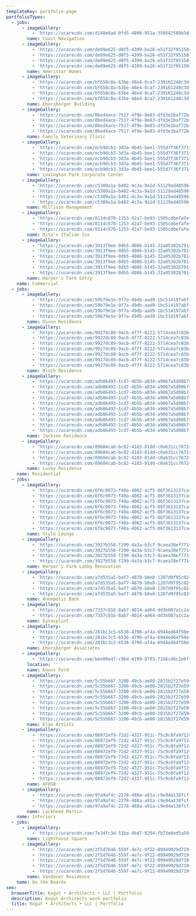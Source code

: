 ```yaml
---
templateKey: portfolio-page
portfolioTypes:
  - jobs:
      - imageGallery:
          - 'https://ucarecdn.com/d140e6ad-0fd5-4890-951a-359542589b3d~1/nth/0/'
        name: Coast Navigation
      - imageGallery:
          - 'https://ucarecdn.com/de09e625-d0f5-4399-ba26-e51f32f95158~4/nth/0/'
          - 'https://ucarecdn.com/de09e625-d0f5-4399-ba26-e51f32f95158~4/nth/1/'
          - 'https://ucarecdn.com/de09e625-d0f5-4399-ba26-e51f32f95158~4/nth/2/'
          - 'https://ucarecdn.com/de09e625-d0f5-4399-ba26-e51f32f95158~4/nth/3/'
        name: Ameristar Homes
      - imageGallery:
          - 'https://ucarecdn.com/bf658c8a-63be-48e4-8ca7-239161248c3d~4/nth/0/'
          - 'https://ucarecdn.com/bf658c8a-63be-48e4-8ca7-239161248c3d~4/nth/1/'
          - 'https://ucarecdn.com/bf658c8a-63be-48e4-8ca7-239161248c3d~4/nth/2/'
          - 'https://ucarecdn.com/bf658c8a-63be-48e4-8ca7-239161248c3d~4/nth/3/'
        name: Ebersberger Building
      - imageGallery:
          - 'https://ucarecdn.com/0bed4ace-7517-4f9e-8e83-dfd3e1baf72b~4/nth/0/'
          - 'https://ucarecdn.com/0bed4ace-7517-4f9e-8e83-dfd3e1baf72b~4/nth/1/'
          - 'https://ucarecdn.com/0bed4ace-7517-4f9e-8e83-dfd3e1baf72b~4/nth/2/'
          - 'https://ucarecdn.com/0bed4ace-7517-4f9e-8e83-dfd3e1baf72b~4/nth/3/'
        name: Family Veterinary Clinic
      - imageGallery:
          - 'https://ucarecdn.com/ecb9dcb3-3d3a-4b45-bee1-555d7f36f371~5/nth/0/'
          - 'https://ucarecdn.com/ecb9dcb3-3d3a-4b45-bee1-555d7f36f371~5/nth/1/'
          - 'https://ucarecdn.com/ecb9dcb3-3d3a-4b45-bee1-555d7f36f371~5/nth/2/'
          - 'https://ucarecdn.com/ecb9dcb3-3d3a-4b45-bee1-555d7f36f371~5/nth/3/'
          - 'https://ucarecdn.com/ecb9dcb3-3d3a-4b45-bee1-555d7f36f371~5/nth/4/'
        name: Lexington Park Corporate Center
      - imageGallery:
          - 'https://ucarecdn.com/c5389a1a-b402-4c3a-9a1d-51129ad48596~4/nth/0/'
          - 'https://ucarecdn.com/c5389a1a-b402-4c3a-9a1d-51129ad48596~4/nth/1/'
          - 'https://ucarecdn.com/c5389a1a-b402-4c3a-9a1d-51129ad48596~4/nth/2/'
          - 'https://ucarecdn.com/c5389a1a-b402-4c3a-9a1d-51129ad48596~4/nth/3/'
        name: Millison Management
      - imageGallery:
          - 'https://ucarecdn.com/8114c870-1253-42a7-be93-1505cdbefafe~3/nth/0/'
          - 'https://ucarecdn.com/8114c870-1253-42a7-be93-1505cdbefafe~3/nth/1/'
          - 'https://ucarecdn.com/8114c870-1253-42a7-be93-1505cdbefafe~3/nth/2/'
        name: Rita's Italian Ice
      - imageGallery:
          - 'https://ucarecdn.com/3913f9ee-0db5-4086-b145-32a05302b701~6/nth/0/'
          - 'https://ucarecdn.com/3913f9ee-0db5-4086-b145-32a05302b701~6/nth/1/'
          - 'https://ucarecdn.com/3913f9ee-0db5-4086-b145-32a05302b701~6/nth/2/'
          - 'https://ucarecdn.com/3913f9ee-0db5-4086-b145-32a05302b701~6/nth/3/'
          - 'https://ucarecdn.com/3913f9ee-0db5-4086-b145-32a05302b701~6/nth/4/'
          - 'https://ucarecdn.com/3913f9ee-0db5-4086-b145-32a05302b701~6/nth/5/'
        name: Harper's Farm Entry
    name: Commercial
  - jobs:
      - imageGallery:
          - 'https://ucarecdn.com/59b79e1e-9f7a-49db-aad9-1bc514197a6f~4/nth/0/'
          - 'https://ucarecdn.com/59b79e1e-9f7a-49db-aad9-1bc514197a6f~4/nth/1/'
          - 'https://ucarecdn.com/59b79e1e-9f7a-49db-aad9-1bc514197a6f~4/nth/2/'
          - 'https://ucarecdn.com/59b79e1e-9f7a-49db-aad9-1bc514197a6f~4/nth/3/'
        name: Dixon Residence
      - imageGallery:
          - 'https://ucarecdn.com/9927dc89-9acb-4f7f-8222-5714cea7c83b~7/nth/0/'
          - 'https://ucarecdn.com/9927dc89-9acb-4f7f-8222-5714cea7c83b~7/nth/1/'
          - 'https://ucarecdn.com/9927dc89-9acb-4f7f-8222-5714cea7c83b~7/nth/2/'
          - 'https://ucarecdn.com/9927dc89-9acb-4f7f-8222-5714cea7c83b~7/nth/3/'
          - 'https://ucarecdn.com/9927dc89-9acb-4f7f-8222-5714cea7c83b~7/nth/4/'
          - 'https://ucarecdn.com/9927dc89-9acb-4f7f-8222-5714cea7c83b~7/nth/5/'
          - 'https://ucarecdn.com/9927dc89-9acb-4f7f-8222-5714cea7c83b~7/nth/6/'
        name: Bloch Residence
      - imageGallery:
          - 'https://ucarecdn.com/adb86493-1cd7-4b5b-a034-a9067a5d08b7~10/nth/0/'
          - 'https://ucarecdn.com/adb86493-1cd7-4b5b-a034-a9067a5d08b7~10/nth/1/'
          - 'https://ucarecdn.com/adb86493-1cd7-4b5b-a034-a9067a5d08b7~10/nth/2/'
          - 'https://ucarecdn.com/adb86493-1cd7-4b5b-a034-a9067a5d08b7~10/nth/3/'
          - 'https://ucarecdn.com/adb86493-1cd7-4b5b-a034-a9067a5d08b7~10/nth/4/'
          - 'https://ucarecdn.com/adb86493-1cd7-4b5b-a034-a9067a5d08b7~10/nth/5/'
          - 'https://ucarecdn.com/adb86493-1cd7-4b5b-a034-a9067a5d08b7~10/nth/6/'
          - 'https://ucarecdn.com/adb86493-1cd7-4b5b-a034-a9067a5d08b7~10/nth/7/'
          - 'https://ucarecdn.com/adb86493-1cd7-4b5b-a034-a9067a5d08b7~10/nth/8/'
          - 'https://ucarecdn.com/adb86493-1cd7-4b5b-a034-a9067a5d08b7~10/nth/9/'
        name: Jackson Residence
      - imageGallery:
          - 'https://ucarecdn.com/89604cab-bc82-4183-81dd-c0a631cc7672~4/nth/0/'
          - 'https://ucarecdn.com/89604cab-bc82-4183-81dd-c0a631cc7672~4/nth/1/'
          - 'https://ucarecdn.com/89604cab-bc82-4183-81dd-c0a631cc7672~4/nth/2/'
          - 'https://ucarecdn.com/89604cab-bc82-4183-81dd-c0a631cc7672~4/nth/3/'
        name: Lusby Residence
    name: Residential
  - jobs:
      - imageGallery:
          - 'https://ucarecdn.com/6f6c9073-f40a-4062-acf5-86f3613137ca~8/nth/0/'
          - 'https://ucarecdn.com/6f6c9073-f40a-4062-acf5-86f3613137ca~8/nth/1/'
          - 'https://ucarecdn.com/6f6c9073-f40a-4062-acf5-86f3613137ca~8/nth/2/'
          - 'https://ucarecdn.com/6f6c9073-f40a-4062-acf5-86f3613137ca~8/nth/3/'
          - 'https://ucarecdn.com/6f6c9073-f40a-4062-acf5-86f3613137ca~8/nth/4/'
          - 'https://ucarecdn.com/6f6c9073-f40a-4062-acf5-86f3613137ca~8/nth/5/'
          - 'https://ucarecdn.com/6f6c9073-f40a-4062-acf5-86f3613137ca~8/nth/6/'
          - 'https://ucarecdn.com/6f6c9073-f40a-4062-acf5-86f3613137ca~8/nth/7/'
        name: Style Lounge
      - imageGallery:
          - 'https://ucarecdn.com/3927b558-f299-4a3a-b3c7-9caea38ef771~4/nth/0/'
          - 'https://ucarecdn.com/3927b558-f299-4a3a-b3c7-9caea38ef771~4/nth/1/'
          - 'https://ucarecdn.com/3927b558-f299-4a3a-b3c7-9caea38ef771~4/nth/2/'
          - 'https://ucarecdn.com/3927b558-f299-4a3a-b3c7-9caea38ef771~4/nth/3/'
        name: Harper's Farm Lobby Renovation
      - imageGallery:
          - 'https://ucarecdn.com/a7d535a5-baf7-4870-b8e8-1207d9f95c02~4/nth/0/'
          - 'https://ucarecdn.com/a7d535a5-baf7-4870-b8e8-1207d9f95c02~4/nth/1/'
          - 'https://ucarecdn.com/a7d535a5-baf7-4870-b8e8-1207d9f95c02~4/nth/2/'
          - 'https://ucarecdn.com/a7d535a5-baf7-4870-b8e8-1207d9f95c02~4/nth/3/'
        name: Annapolis Bank
      - imageGallery:
          - 'https://ucarecdn.com/7337c816-8ab7-4014-ad64-dd3b087a1c2a~2/nth/0/'
          - 'https://ucarecdn.com/7337c816-8ab7-4014-ad64-dd3b087a1c2a~2/nth/1/'
        name: Dynasplint
      - imageGallery:
          - 'https://ucarecdn.com/281bc3c5-6536-4790-af4a-6944ed64f50e~3/nth/0/'
          - 'https://ucarecdn.com/281bc3c5-6536-4790-af4a-6944ed64f50e~3/nth/1/'
          - 'https://ucarecdn.com/281bc3c5-6536-4790-af4a-6944ed64f50e~3/nth/2/'
        name: Ebersberger Associates
      - imageGallery:
          - 'https://ucarecdn.com/bee09e47-c9bd-4199-8703-71d6cd6c1e6f~1/nth/0/'
        location: ''
        name: Koons Ford
      - imageGallery:
          - 'https://ucarecdn.com/5c55b667-3200-49cb-ae80-2815b2f27e59~8/nth/0/'
          - 'https://ucarecdn.com/5c55b667-3200-49cb-ae80-2815b2f27e59~8/nth/1/'
          - 'https://ucarecdn.com/5c55b667-3200-49cb-ae80-2815b2f27e59~8/nth/2/'
          - 'https://ucarecdn.com/5c55b667-3200-49cb-ae80-2815b2f27e59~8/nth/3/'
          - 'https://ucarecdn.com/5c55b667-3200-49cb-ae80-2815b2f27e59~8/nth/4/'
          - 'https://ucarecdn.com/5c55b667-3200-49cb-ae80-2815b2f27e59~8/nth/5/'
          - 'https://ucarecdn.com/5c55b667-3200-49cb-ae80-2815b2f27e59~8/nth/6/'
          - 'https://ucarecdn.com/5c55b667-3200-49cb-ae80-2815b2f27e59~8/nth/7/'
        name: Elan Artists
      - imageGallery:
          - 'https://ucarecdn.com/08972ef9-72d2-4327-951c-75c9c0fa9f12~9/nth/0/'
          - 'https://ucarecdn.com/08972ef9-72d2-4327-951c-75c9c0fa9f12~9/nth/1/'
          - 'https://ucarecdn.com/08972ef9-72d2-4327-951c-75c9c0fa9f12~9/nth/2/'
          - 'https://ucarecdn.com/08972ef9-72d2-4327-951c-75c9c0fa9f12~9/nth/3/'
          - 'https://ucarecdn.com/08972ef9-72d2-4327-951c-75c9c0fa9f12~9/nth/4/'
          - 'https://ucarecdn.com/08972ef9-72d2-4327-951c-75c9c0fa9f12~9/nth/5/'
          - 'https://ucarecdn.com/08972ef9-72d2-4327-951c-75c9c0fa9f12~9/nth/6/'
          - 'https://ucarecdn.com/08972ef9-72d2-4327-951c-75c9c0fa9f12~9/nth/7/'
          - 'https://ucarecdn.com/08972ef9-72d2-4327-951c-75c9c0fa9f12~9/nth/8/'
        name: AFHSB
      - imageGallery:
          - 'https://ucarecdn.com/97a9af4c-2278-488a-a91a-c9e94a138fcf~3/nth/0/'
          - 'https://ucarecdn.com/97a9af4c-2278-488a-a91a-c9e94a138fcf~3/nth/1/'
          - 'https://ucarecdn.com/97a9af4c-2278-488a-a91a-c9e94a138fcf~3/nth/2/'
        name: Lockheed Martin
    name: Interiors
  - jobs:
      - imageGallery:
          - 'https://ucarecdn.com/7e34fc3d-51ba-4bd7-8294-fb73e6ed5a59~1/nth/0/'
        name: Lighthouse Square
      - imageGallery:
          - 'https://ucarecdn.com/2f5d7646-559f-4e7c-9f22-09949929d719~5/nth/0/'
          - 'https://ucarecdn.com/2f5d7646-559f-4e7c-9f22-09949929d719~5/nth/1/'
          - 'https://ucarecdn.com/2f5d7646-559f-4e7c-9f22-09949929d719~5/nth/2/'
          - 'https://ucarecdn.com/2f5d7646-559f-4e7c-9f22-09949929d719~5/nth/3/'
          - 'https://ucarecdn.com/2f5d7646-559f-4e7c-9f22-09949929d719~5/nth/4/'
        name: Vandever Residence
    name: On the Boards
seo:
  browserTitle: Kogut • Architects • LLC | Portfolio
  description: Kogut Architects work portfolio
  title: Kogut • Architects • LLC | Portfolio
---
```


